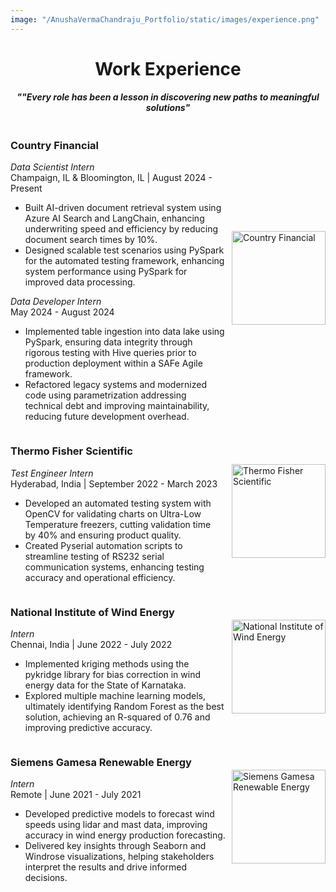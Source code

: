 ```yaml
---
image: "/AnushaVermaChandraju_Portfolio/static/images/experience.png" 
---
```


<!--more-->
<h1 align="center">Work Experience</h1>
<h4 align="center"><em>""Every role has been a lesson in discovering new paths to meaningful solutions"</em></h4>
<div style="display: flex; align-items: center; flex-direction: row-reverse;">
    <img src="/AnushaVermaChandraju_Portfolio/static/images/cf.png" alt="Country Financial" style="width: 150px; height: auto; margin-left: 10px;">
    <div>
        <h3><strong>Country Financial</strong></h3>
        <em>Data Scientist Intern</em><br>
        Champaign, IL & Bloomington, IL | August 2024 - Present
        <ul>
            <li>Built AI-driven document retrieval system using Azure AI Search and LangChain, enhancing underwriting speed and efficiency by reducing document search times by 10%.</li>
            <li>Designed scalable test scenarios using PySpark for the automated testing framework, enhancing system performance using PySpark for improved data processing.</li>
        </ul>
        <em>Data Developer Intern</em><br>
        May 2024 - August 2024
        <ul>
            <li>Implemented table ingestion into data lake using PySpark, ensuring data integrity through rigorous testing with Hive queries prior to production deployment within a SAFe Agile framework.</li>
            <li>Refactored legacy systems and modernized code using parametrization addressing technical debt and improving maintainability, reducing future development overhead.</li>
        </ul>
    </div>
</div>

<div style="display: flex; align-items: center; flex-direction: row-reverse;">
    <img src="/AnushaVermaChandraju_Portfolio/static/images/thermo.png" alt="Thermo Fisher Scientific" style="width: 150px; height: auto; margin-left: 15px;">
    <div>
        <h3><strong>Thermo Fisher Scientific</strong></h3>
        <em>Test Engineer Intern</em><br>
        Hyderabad, India | September 2022 - March 2023
        <ul>
            <li>Developed an automated testing system with OpenCV for validating charts on Ultra-Low Temperature freezers, cutting validation time by 40% and ensuring product quality.</li>
            <li>Created Pyserial automation scripts to streamline testing of RS232 serial communication systems, enhancing testing accuracy and operational efficiency.</li>
        </ul>
    </div>
</div>

<div style="display: flex; align-items: center; flex-direction: row-reverse;">
    <img src="/AnushaVermaChandraju_Portfolio/static/images/niwe.png" alt="National Institute of Wind Energy" style="width: 150px; height: auto; margin-left: 10px;">
    <div>
        <h3><strong>National Institute of Wind Energy</strong></h3>
        <em>Intern</em><br>
        Chennai, India | June 2022 - July 2022
        <ul>
            <li>Implemented kriging methods using the pykridge library for bias correction in wind energy data for the State of Karnataka.</li>
            <li>Explored multiple machine learning models, ultimately identifying Random Forest as the best solution, achieving an R-squared of 0.76 and improving predictive accuracy.</li>
        </ul>
    </div>
</div>

<div style="display: flex; align-items: center; flex-direction: row-reverse;">
    <img src="/AnushaVermaChandraju_Portfolio/static/images/sg.png" alt="Siemens Gamesa Renewable Energy" style="width: 150px; height: auto; margin-left: 10px;">
    <div>
        <h3><strong>Siemens Gamesa Renewable Energy</strong></h3>
        <em>Intern</em><br>
        Remote | June 2021 - July 2021
        <ul>
            <li>Developed predictive models to forecast wind speeds using lidar and mast data, improving accuracy in wind energy production forecasting.</li>
            <li>Delivered key insights through Seaborn and Windrose visualizations, helping stakeholders interpret the results and drive informed decisions.</li>
        </ul>
    </div>
</div>
